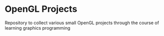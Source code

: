 # OpenGL Projects

Repository to collect various small OpenGL projects through the course of learning graphics programming
